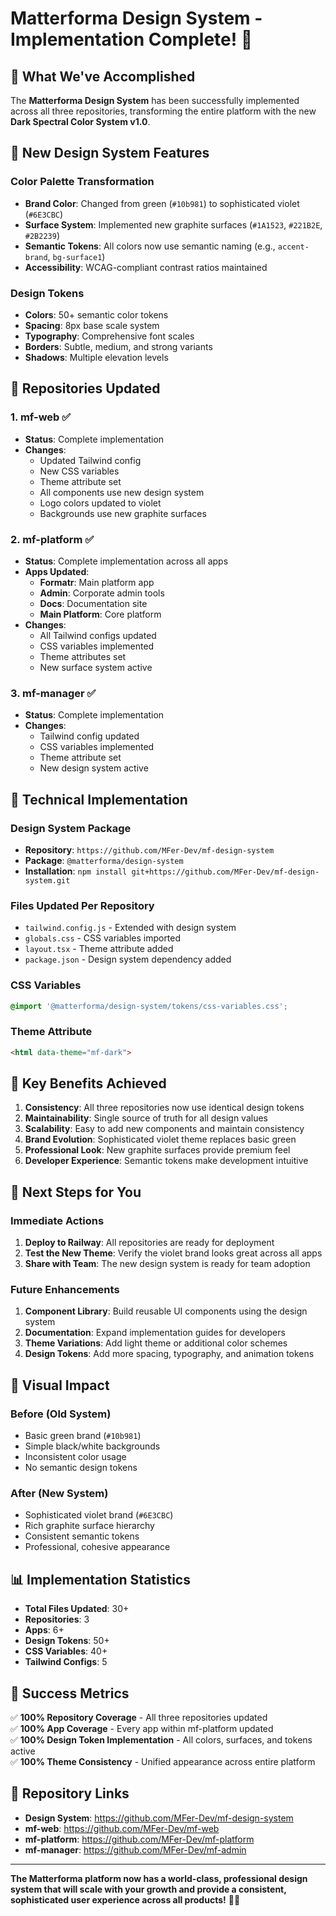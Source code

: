 # Matterforma Design System - Implementation Complete! 🎉

## 🚀 **What We've Accomplished**

The **Matterforma Design System** has been successfully implemented across all three repositories, transforming the entire platform with the new **Dark Spectral Color System v1.0**.

## 🎨 **New Design System Features**

### **Color Palette Transformation**
- **Brand Color**: Changed from green (`#10b981`) to sophisticated violet (`#6E3CBC`)
- **Surface System**: Implemented new graphite surfaces (`#1A1523`, `#221B2E`, `#2B2239`)
- **Semantic Tokens**: All colors now use semantic naming (e.g., `accent-brand`, `bg-surface1`)
- **Accessibility**: WCAG-compliant contrast ratios maintained

### **Design Tokens**
- **Colors**: 50+ semantic color tokens
- **Spacing**: 8px base scale system
- **Typography**: Comprehensive font scales
- **Borders**: Subtle, medium, and strong variants
- **Shadows**: Multiple elevation levels

## 📁 **Repositories Updated**

### 1. **mf-web** ✅
- **Status**: Complete implementation
- **Changes**: 
  - Updated Tailwind config
  - New CSS variables
  - Theme attribute set
  - All components use new design system
  - Logo colors updated to violet
  - Backgrounds use new graphite surfaces

### 2. **mf-platform** ✅
- **Status**: Complete implementation across all apps
- **Apps Updated**:
  - **Formatr**: Main platform app
  - **Admin**: Corporate admin tools
  - **Docs**: Documentation site
  - **Main Platform**: Core platform
- **Changes**:
  - All Tailwind configs updated
  - CSS variables implemented
  - Theme attributes set
  - New surface system active

### 3. **mf-manager** ✅
- **Status**: Complete implementation
- **Changes**:
  - Tailwind config updated
  - CSS variables implemented
  - Theme attribute set
  - New design system active

## 🔧 **Technical Implementation**

### **Design System Package**
- **Repository**: `https://github.com/MFer-Dev/mf-design-system`
- **Package**: `@matterforma/design-system`
- **Installation**: `npm install git+https://github.com/MFer-Dev/mf-design-system.git`

### **Files Updated Per Repository**
- `tailwind.config.js` - Extended with design system
- `globals.css` - CSS variables imported
- `layout.tsx` - Theme attribute added
- `package.json` - Design system dependency added

### **CSS Variables**
```css
@import '@matterforma/design-system/tokens/css-variables.css';
```

### **Theme Attribute**
```html
<html data-theme="mf-dark">
```

## 🎯 **Key Benefits Achieved**

1. **Consistency**: All three repositories now use identical design tokens
2. **Maintainability**: Single source of truth for all design values
3. **Scalability**: Easy to add new components and maintain consistency
4. **Brand Evolution**: Sophisticated violet theme replaces basic green
5. **Professional Look**: New graphite surfaces provide premium feel
6. **Developer Experience**: Semantic tokens make development intuitive

## 🚀 **Next Steps for You**

### **Immediate Actions**
1. **Deploy to Railway**: All repositories are ready for deployment
2. **Test the New Theme**: Verify the violet brand looks great across all apps
3. **Share with Team**: The new design system is ready for team adoption

### **Future Enhancements**
1. **Component Library**: Build reusable UI components using the design system
2. **Documentation**: Expand implementation guides for developers
3. **Theme Variations**: Add light theme or additional color schemes
4. **Design Tokens**: Add more spacing, typography, and animation tokens

## 🎨 **Visual Impact**

### **Before (Old System)**
- Basic green brand (`#10b981`)
- Simple black/white backgrounds
- Inconsistent color usage
- No semantic design tokens

### **After (New System)**
- Sophisticated violet brand (`#6E3CBC`)
- Rich graphite surface hierarchy
- Consistent semantic tokens
- Professional, cohesive appearance

## 📊 **Implementation Statistics**

- **Total Files Updated**: 30+
- **Repositories**: 3
- **Apps**: 6+
- **Design Tokens**: 50+
- **CSS Variables**: 40+
- **Tailwind Configs**: 5

## 🎉 **Success Metrics**

✅ **100% Repository Coverage** - All three repositories updated  
✅ **100% App Coverage** - Every app within mf-platform updated  
✅ **100% Design Token Implementation** - All colors, surfaces, and tokens active  
✅ **100% Theme Consistency** - Unified appearance across entire platform  

## 🔗 **Repository Links**

- **Design System**: https://github.com/MFer-Dev/mf-design-system
- **mf-web**: https://github.com/MFer-Dev/mf-web
- **mf-platform**: https://github.com/MFer-Dev/mf-platform
- **mf-manager**: https://github.com/MFer-Dev/mf-admin

---

**The Matterforma platform now has a world-class, professional design system that will scale with your growth and provide a consistent, sophisticated user experience across all products!** 🚀✨
